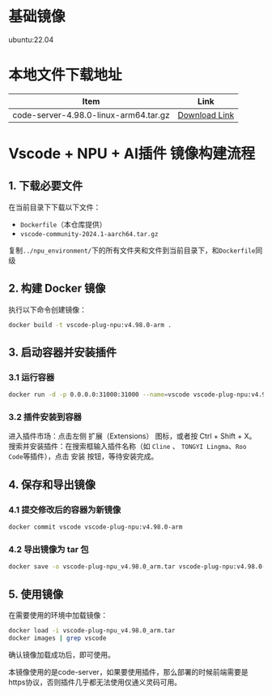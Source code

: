 # 基础镜像

ubuntu:22.04

# 本地文件下载地址

| Item                              | Link                                                                                      |
|-----------------------------------|-------------------------------------------------------------------------------------------|
| code-server-4.98.0-linux-arm64.tar.gz | [Download Link](https://github.com/coder/code-server/releases/download/v4.98.0/code-server-4.98.0-linux-arm64.tar.gz)   |

# Vscode + NPU + AI插件 镜像构建流程  

## 1. 下载必要文件  
在当前目录下下载以下文件：  
- `Dockerfile`（本仓库提供）  
- `vscode-community-2024.1-aarch64.tar.gz`  

复制`../npu_environment/`下的所有文件夹和文件到当前目录下，和`Dockerfile`同级

## 2. 构建 Docker 镜像  
执行以下命令创建镜像：  
```bash
docker build -t vscode-plug-npu:v4.98.0-arm .
```

## 3. 启动容器并安装插件  
### 3.1 运行容器  
```bash
docker run -d -p 0.0.0.0:31000:31000 --name=vscode vscode-plug-npu:v4.98.0-arm
```

### 3.2 插件安装到容器  

进入插件市场：点击左侧 扩展（Extensions） 图标，或者按 Ctrl + Shift + X。
搜索并安装插件：在搜索框输入插件名称（如 ```Cline``` 、 ```TONGYI Lingma```、```Roo Code```等插件），点击 安装 按钮，等待安装完成。

## 4. 保存和导出镜像  
### 4.1 提交修改后的容器为新镜像  
```bash
docker commit vscode vscode-plug-npu:v4.98.0-arm
```

### 4.2 导出镜像为 tar 包  
```bash
docker save -o vscode-plug-npu_v4.98.0_arm.tar vscode-plug-npu:v4.98.0-arm
```

## 5. 使用镜像  
在需要使用的环境中加载镜像：  
```bash
docker load -i vscode-plug-npu_v4.98.0_arm.tar
docker images | grep vscode
```
确认镜像加载成功后，即可使用。

本镜像使用的是code-server，如果要使用插件，那么部署的时候前端需要是https协议，否则插件几乎都无法使用仅通义灵码可用。